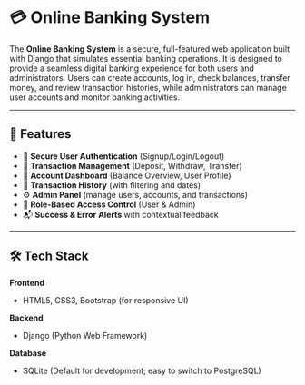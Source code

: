 # 💳 Online Banking System

The **Online Banking System** is a secure, full-featured web application built with Django that simulates essential banking operations. It is designed to provide a seamless digital banking experience for both users and administrators. Users can create accounts, log in, check balances, transfer money, and review transaction histories, while administrators can manage user accounts and monitor banking activities.

---

## 🚀 Features

- 🔐 **Secure User Authentication** (Signup/Login/Logout)
- 🧾 **Transaction Management** (Deposit, Withdraw, Transfer)
- 🏦 **Account Dashboard** (Balance Overview, User Profile)
- 📜 **Transaction History** (with filtering and dates)
- ⚙️ **Admin Panel** (manage users, accounts, and transactions)
- 💼 **Role-Based Access Control** (User & Admin)
- 📬 **Success & Error Alerts** with contextual feedback

---

## 🛠️ Tech Stack

**Frontend**  
- HTML5, CSS3, Bootstrap (for responsive UI)

**Backend**  
- Django (Python Web Framework)

**Database**  
- SQLite (Default for development; easy to switch to PostgreSQL)
